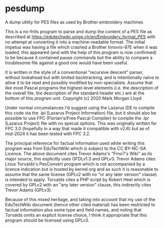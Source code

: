# pesdump
A dump utility for PES files as used by Brother embroidery machines

This is a no-frills program to parse and dump the content of a PES file as
described at https://edutechwiki.unige.ch/en/Embroidery_format_PES with no
attempt at converting it into a machine-readable format. The initial impetus
was having a file which crashed a Brother Innovis-97E when it was loaded,
this appeared (and with the help of this program is now confirmed) to be
because it contained pause commands but the ability to compare a troublesome
file against a good one would have been useful.

It is written in the style of a conventional "recursive descent" parser,
without lookahead but with limited backtracking, and is intentionally naive
to allow it to be read and possibly modified by non-specialists. Assume that
like most Pascal programs the highest-level elements (i.e. the description
of the overall file, the description of the standard header etc.) are at the
bottom of this program unit.  Copyright (c) 2020 Mark Morgan Lloyd

Under normal circumstances I'd suggest using the Lazarus IDE to compile this
code via the .lpi (Lazarus Project Information) file, but it should also be
possible to use FPC (Florian's/Free Pascal Compiler) to compile the .lpr
(Lazarus Project) file with no special options. This was originally written
for FPC 3.0 (hopefully in a way that made it compatible with v2.6) but as of
mid-2024 it has been tested with FPC 3.2.

The principal reference for factual information used while writing this
program was from EduTechWiki which is subject to the CC BY-NC-SA Licence.
The above document cites Trevor Adams's "Frno7's Wiki" as its major source,
this explicitly uses GFDLv1.3 and GPLv3. Trevor Adams cites Linus Torvalds's
PesConvert program which is not accompanied by a licence indication but is
hosted by kernel.org and as such it is reasonable to assume that the same
license (GPLv2 with no "or any later version" clause) is intended to apply.
Torvalds cites a PHP script by Robert Heel which is covered by GPLv2 with an
"any later version" clause, this indirectly cites Trevor Adams (GPLv3).

Because of this mixed heritage, and taking into account that my use of the
EduTechWiki document (hence other cited material) has been restricted to
factual information plus some type and field names, and noting that Torvalds
omits an explicit license choice, I think it appropriate that this program
should be licensed using GPLv3.
